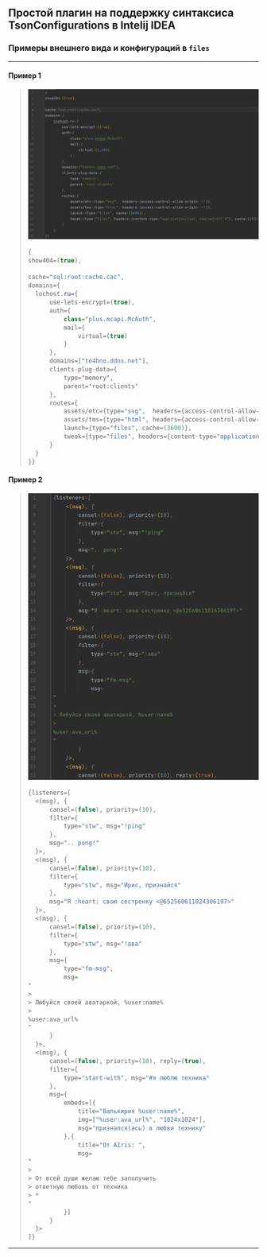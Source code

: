 
## Простой плагин на поддержку синтаксиса TsonConfigurations в Intelij IDEA

### Примеры внешнего вида и конфигураций в `files`

---

#### Пример 1
> ![alt text](files/preview_config.png)
> ```java
> {
> show404=(true),
> 
> cache="sql:root:cache.cac",
> domains={
> 	lochost.ru={
> 		use-lets-encrypt=(true),
> 	    auth={
> 			class="plus.mcapi.McAuth",
> 			mail={
> 				virtual=(true)
> 			}
> 		},
> 		domains=["te4hno.ddns.net"],
> 		clients-plug-data={
> 			type='memory',
> 			parent='root:clients'
> 		},
> 		routes={
> 			assets/etc={type="svg",  headers={access-control-allow-origin='*'}},
> 			assets/tms={type="html", headers={access-control-allow-origin='*'}},
> 			launch={type="files", cache=(3600)},
> 			tweak={type="files", headers={content-type="application/json; charset=UTF-8"}, cache=(10)}
> 		}
> 	}
> }}
> ```
> 
> 

#### Пример 2

> ![alt text](files/preview_ping.png)
> ```java
> {listeners=[
> 	<(msg), {
> 		cansel=(false), priority=(10),
> 		filter={
> 			type="stw", msg="!ping"
> 		},
> 		msg=".. pong!"
> 	}>,
> 	<(msg), {
> 		cansel=(false), priority=(10),
> 		filter={
> 			type="stw", msg="Ирис, признайся"
> 		},
> 		msg="Я :heart: свою сестренку <@652560611024306197>"
> 	}>,
> 	<(msg), {
> 		cansel=(false), priority=(10),
> 		filter={
> 			type="stw", msg="!ава"
> 		},
> 		msg={
> 			type="fm-msg",
> 			msg=
> "
> > 
> > Любуйся своей аватаркой, %user:name%
> > 
> %user:ava_url%
> "
> 		}
> 	}>,
> 	<(msg), {
> 		cansel=(false), priority=(10), reply=(true),
> 		filter={
> 			type="start-with", msg="#я люблю техника"
> 		},
> 		msg={
> 			embeds=[{
> 				title="Валькирия %user:name%",
> 				img=["%user:ava_url%", "1024x1024"],
> 				msg="признался(ась) в любви технику"
> 			},{
> 				title="От AIris: ",
> 				msg=
> "
> > 
> > От всей души желаю тебе заполучить
> > ответную любовь от техника
> > *
> "
> 			}]
> 		}
> 	}>
> ]}
> ```
>

---